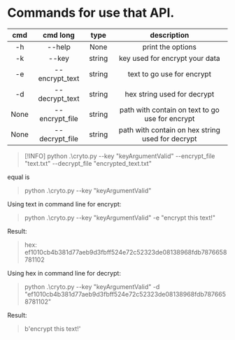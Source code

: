 # Commands for use that API.


| cmd | cmd long | type |  description |
|:-:|:-:|:-:|:-:|
| -h | --help | None | print the options
| -k | --key | string | key used for encrypt your data
| -e | --encrypt_text | string | text to go use for encrypt
| -d | --decrypt_text | string | hex string used for decrypt
| None | --encrypt_file | string | path with contain on text to go use for encrypt
| None | --decrypt_file | string | path with contain on hex string used for decrypt

> [!INFO]
> python .\cryto.py --key "keyArgumentValid" --encrypt_file "text.txt" --decrypt_file "encrypted_text.txt"

equal is

> python .\cryto.py --key "keyArgumentValid" 

Using text in command line for encrypt:

> python .\cryto.py --key "keyArgumentValid" -e "encrypt this text!"

Result:

> hex: ef1010cb4b381d77aeb9d3fbff524e72c52323de08138968fdb7876658781102

Using hex in command line for decrypt:

> python .\cryto.py --key "keyArgumentValid" -d "ef1010cb4b381d77aeb9d3fbff524e72c52323de08138968fdb7876658781102"

Result:

> b'encrypt this text!'
